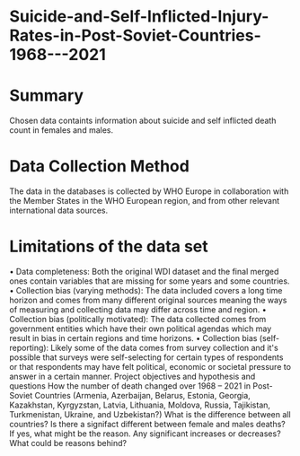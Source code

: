 # Suicide-and-Self-Inflicted-Injury-Rates-in-Post-Soviet-Countries-1968---2021
# Summary 
Chosen data containts information about suicide and self inflicted death count in females and males.
# Data Collection Method 
The data in the databases is collected by WHO Europe in collaboration with the Member States in the WHO European region, and from other relevant international data sources. 
# Limitations of the data set
•	Data completeness: Both the original WDI dataset and the final merged ones contain variables that are missing for some years and some countries.
•	Collection bias (varying methods): The data included covers a long time horizon and comes from many different original sources meaning the ways of measuring and collecting data may differ across time and region. 
•	Collection bias (politically motivated): The data collected comes from government entities which have their own political agendas which may result in bias in certain regions and time horizons. 
•	Collection bias (self-reporting): Likely some of the data comes from survey collection and it's possible that surveys were self-selecting for certain types of respondents or that respondents may have felt political, economic or societal pressure to answer in a certain manner. 
Project objectives and hypothesis and questions
How the number of death changed over 1968 – 2021 in Post-Soviet Countries (Armenia, Azerbaijan, Belarus, Estonia, Georgia, Kazakhstan, Kyrgyzstan, Latvia, Lithuania, Moldova, Russia, Tajikistan, Turkmenistan, Ukraine, and Uzbekistan?)
What is the difference between all countries? 
Is there a signifact different between female and males deaths? If yes, what might be the reason.
Any significant increases or decreases? What could be reasons behind? 
